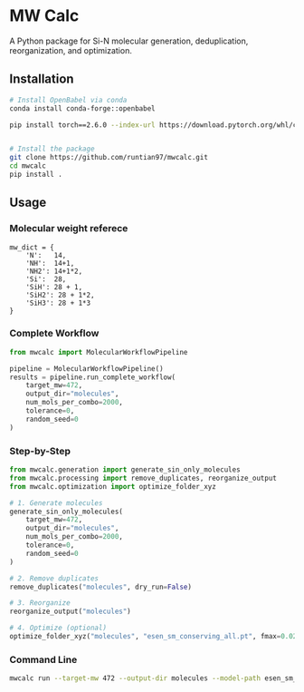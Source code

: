 # MW Calc

A Python package for Si-N molecular generation, deduplication, reorganization, and optimization.

## Installation

```bash
# Install OpenBabel via conda
conda install conda-forge::openbabel

pip install torch==2.6.0 --index-url https://download.pytorch.org/whl/cu121  # for CUDA 12.1


# Install the package
git clone https://github.com/runtian97/mwcalc.git
cd mwcalc
pip install .
```

## Usage

### Molecular weight referece
    mw_dict = {
        'N':   14,
        'NH':  14+1,
        'NH2': 14+1*2,
        'Si':  28,
        'SiH': 28 + 1,
        'SiH2': 28 + 1*2,
        'SiH3': 28 + 1*3
    }

### Complete Workflow
```python
from mwcalc import MolecularWorkflowPipeline

pipeline = MolecularWorkflowPipeline()
results = pipeline.run_complete_workflow(
    target_mw=472,
    output_dir="molecules",
    num_mols_per_combo=2000,
    tolerance=0,
    random_seed=0
)
```

### Step-by-Step
```python
from mwcalc.generation import generate_sin_only_molecules
from mwcalc.processing import remove_duplicates, reorganize_output
from mwcalc.optimization import optimize_folder_xyz

# 1. Generate molecules
generate_sin_only_molecules(
    target_mw=472,
    output_dir="molecules",
    num_mols_per_combo=2000,
    tolerance=0,
    random_seed=0
)

# 2. Remove duplicates  
remove_duplicates("molecules", dry_run=False)

# 3. Reorganize
reorganize_output("molecules")

# 4. Optimize (optional)
optimize_folder_xyz("molecules", "esen_sm_conserving_all.pt", fmax=0.02, steps=500)
```

### Command Line
```bash
mwcalc run --target-mw 472 --output-dir molecules --model-path esen_sm_conserving_all.pt --num-mols 2000 --tolerance 0 --random-seed 0
```

